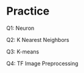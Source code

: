 # Practice
Q1: Neuron                              
        
Q2: K Nearest Neighbors

Q3: K-means

Q4: TF Image Preprocessing
